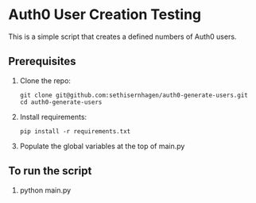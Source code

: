 # Auth0 User Creation Testing

This is a simple script that creates a defined numbers of Auth0 users.

## Prerequisites

 1. Clone the repo:

        git clone git@github.com:sethisernhagen/auth0-generate-users.git
        cd auth0-generate-users

 2. Install requirements:

        pip install -r requirements.txt

 3. Populate the global variables at the top of main.py

## To run the script

 1. python main.py